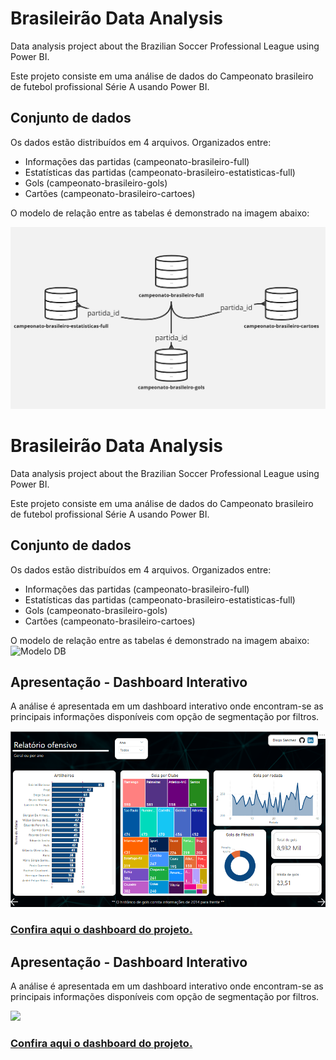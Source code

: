# Brasileirão Data Analysis
Data analysis project about the Brazilian Soccer Professional League using Power BI.

Este projeto consiste em uma análise de dados do Campeonato brasileiro de futebol profissional Série A usando Power BI.

## Conjunto de dados

Os dados estão distribuídos em 4 arquivos. Organizados entre:
- Informações das partidas (campeonato-brasileiro-full)
- Estatísticas das partidas (campeonato-brasileiro-estatisticas-full)
- Gols (campeonato-brasileiro-gols)
- Cartões (campeonato-brasileiro-cartoes)

O modelo de relação entre as tabelas é demonstrado na imagem abaixo:
<p align="center">
  <img src="https://github.com/dsanchezsantos/brasileirao_data_analysis/blob/09832c5cf7db1184ffe3baadb7c0454c57edd59c/assets/Modelo%20DB%20Github.jpg" alt="Modelo DB">
</p>

# Brasileirão Data Analysis
Data analysis project about the Brazilian Soccer Professional League using Power BI.

Este projeto consiste em uma análise de dados do Campeonato brasileiro de futebol profissional Série A usando Power BI.

## Conjunto de dados

Os dados estão distribuídos em 4 arquivos. Organizados entre:
- Informações das partidas (campeonato-brasileiro-full)
- Estatísticas das partidas (campeonato-brasileiro-estatisticas-full)
- Gols (campeonato-brasileiro-gols)
- Cartões (campeonato-brasileiro-cartoes)

O modelo de relação entre as tabelas é demonstrado na imagem abaixo:
![Modelo DB](./Imagens/Modelo%20DB%20Github.jpg)

## Apresentação - Dashboard Interativo

A análise é apresentada em um dashboard interativo onde encontram-se as principais informações disponíveis com opção de segmentação por filtros.
<p align="center">
  <img src="https://github.com/dsanchezsantos/brasileirao_data_analysis/blob/09832c5cf7db1184ffe3baadb7c0454c57edd59c/assets/print.png" alt="Modelo DB">
</p>

### [Confira aqui o dashboard do projeto.](https://app.powerbi.com/groups/me/reports/f58c154d-78bb-4653-9185-ccc41efdcd9c/ReportSectione8c849032ddde5358899?experience=power-bi)


## Apresentação - Dashboard Interativo

A análise é apresentada em um dashboard interativo onde encontram-se as principais informações disponíveis com opção de segmentação por filtros.

![](./Imagens/print.png)
### [Confira aqui o dashboard do projeto.](https://app.powerbi.com/groups/me/reports/f58c154d-78bb-4653-9185-ccc41efdcd9c/ReportSectione8c849032ddde5358899?experience=power-bi)

